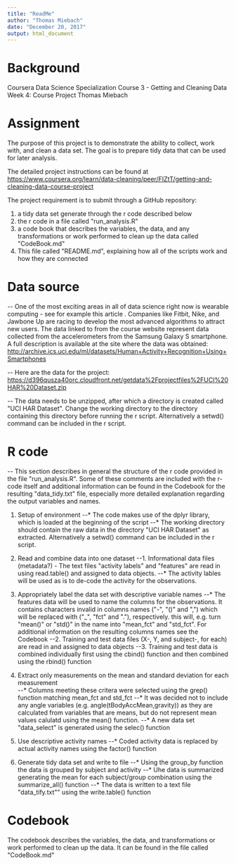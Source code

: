 ```yaml
---
title: "ReadMe"
author: "Thomas Miebach"
date: "December 20, 2017"
output: html_document
---
```


# Background
Coursera Data Science Specialization
Course 3 - Getting and Cleaning Data
Week 4: Course Project
Thomas Miebach

# Assignment
The purpose of this project is to demonstrate the ability to collect, work with, and clean a data set. The goal is to prepare tidy data that can be used for later analysis.

The detailed project instructions can be found at https://www.coursera.org/learn/data-cleaning/peer/FIZtT/getting-and-cleaning-data-course-project

The project requirement is to submit through a GitHub repository: 
1. a tidy data set generate through the r code described below
2. the r code in a file called "run_analysis.R"
3. a code book that describes the variables, the data, and any transformations or work performed to clean up the data called "CodeBook.md" 
4. This file called "README.md", explaining how all of the scripts work and how they are connected

# Data source
-- One of the most exciting areas in all of data science right now is wearable computing - see for example this article . Companies like Fitbit, Nike, and Jawbone Up are racing to develop the most advanced algorithms to attract new users. The data linked to from the course website represent data collected from the accelerometers from the Samsung Galaxy S smartphone. A full description is available at the site where the data was obtained:
http://archive.ics.uci.edu/ml/datasets/Human+Activity+Recognition+Using+Smartphones 

-- Here are the data for the project:
https://d396qusza40orc.cloudfront.net/getdata%2Fprojectfiles%2FUCI%20HAR%20Dataset.zip 

-- The data needs to be unzipped, after which a directory is created called "UCI HAR Dataset". Change the working directory to the directory containing this directory before running the r script. Alternatively a setwd() command can be included in the r script.

# R code
-- This section describes in general the structure of the r code provided in the file "run_analysis.R". Some of these comments are included with the r-code itself and additional information can be found in the Codebook for the resulting "data_tidy.txt" file, especially more detailed explanation regarding the output variables and names.

1. Setup of environment
--* The code makes use of the dplyr library, which is loaded at the beginning of the script
--* The working directory should contain the raw data in the directory "UCI HAR Dataset" as extracted. Alternatively a setwd() command can be included in the r script.

2. Read and combine data into one dataset
--1. Informational data files (metadata?) - The text files "activity labels" and "features" are read in using read.table() and assigned to data objects. 
--* The activity lables will be used as is to de-code the activity for the observations. 

3. Appropriately label the data set with descriptive variable names
--* The features data will be used to name the columns for the observations. It contains characters invalid in columns names ("-", "()" and ",") which will be replaced with ("_", "fct" and "."), respectively. this will, e.g. turn "mean()" or "std()" in the name into "mean_fct" and "std_fct". For additional information on the resulting columns names see the Codebook
--2. Training and test data files (X-, Y, and subject-, for each) are read in and assigned to data objects
--3. Training and test data is combined individually first using the cbind() function and then combined using the rbind() function

4. Extract only measurements on the mean and standard deviation for each measurement   
--* Columns meeting these critera were selected using the grep() function matching mean_fct and std_fct
--* It was decided not to include any angle variables (e.g. angle(tBodyAccMean,gravity)) as they are calculated from variables that are means, but do not represent mean values calulatd using the mean() function.
--* A new data set "data_select" is generated using the selec() function

5. Use descriptive activity names 
--* Coded activity data is replaced by actual activity names using the factor() function

6. Generate tidy data set and write to file
--* Using the group_by function the data is grouped by subject and activity
--* Uhe data is summarized generating the mean for each subject/group combination using the summarize_all() function
--* The data is written to a text file "data_tify.txt"" using the write.table() function

# Codebook
The codebook describes the variables, the data, and transformations or work performed to clean up the data. It can be found in the file called "CodeBook.md" 
